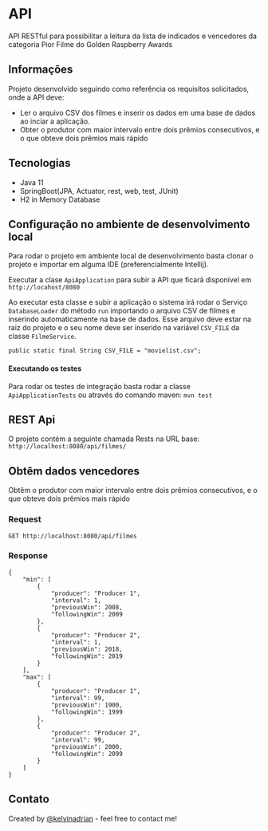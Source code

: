 # API
API RESTful para possibilitar a leitura da lista de indicados e vencedores da categoria Pior Filme do Golden Raspberry Awards

## Informações
Projeto desenvolvido seguindo como referência os requisitos solicitados, onde a API deve:
* Ler o arquivo CSV dos filmes e inserir os dados em uma base de dados ao inciar a aplicação.
* Obter o produtor com maior intervalo entre dois prêmios consecutivos, e o que obteve dois prêmios mais rápido

## Tecnologias
* Java 11
* SpringBoot(JPA, Actuator, rest, web, test, JUnit)
* H2 in Memory Database

## Configuração no ambiente de desenvolvimento local
Para rodar o projeto em ambiente local de desenvolvimento basta clonar o projeto e importar em alguma IDE (preferencialmente Intellij).

Executar a clase ``` ApiApplication ``` para subir a API que ficará disponível em ```http://locahost/8080```

Ao executar esta classe e subir a aplicação o sistema irá rodar o Serviço ```DatabaseLoader``` do método ```run``` importando o arquivo CSV de filmes e inserindo automaticamente na base de dados.
Esse arquivo deve estar na raiz do projeto e o seu nome deve ser inserido na variável ```CSV_FILE``` da classe ```FilmeService```.

`public static final String CSV_FILE = "movielist.csv";`

#### Executando os testes
Para rodar os testes de integração basta rodar a classe ```ApiApplicationTests``` ou através do comando maven: ```mvn test```


## REST Api
O projeto contém a seguinte chamada Rests na URL base: `http://localhost:8080/api/filmes/`

## Obtêm dados vencedores
Obtêm o  produtor com  maior  intervalo  entre  dois  prêmios consecutivos,  e  o  que obteve dois prêmios mais rápido

### Request

`GET http://localhost:8080/api/filmes`

### Response
```
{
    "min": [
        {
            "producer": "Producer 1",
            "interval": 1,
            "previousWin": 2008,
            "followingWin": 2009
        },
        {
            "producer": "Producer 2",
            "interval": 1,
            "previousWin": 2018,
            "followingWin": 2019
        }
    ],
    "max": [
        {
            "producer": "Producer 1",
            "interval": 99,
            "previousWin": 1900,
            "followingWin": 1999
        },
        {
            "producer": "Producer 2",
            "interval": 99,
            "previousWin": 2000,
            "followingWin": 2099
        }
    ]
}
```

## Contato
Created by [@kelvinadrian](https://www.linkedin.com/in/kelvinadrian) - feel free to contact me!

